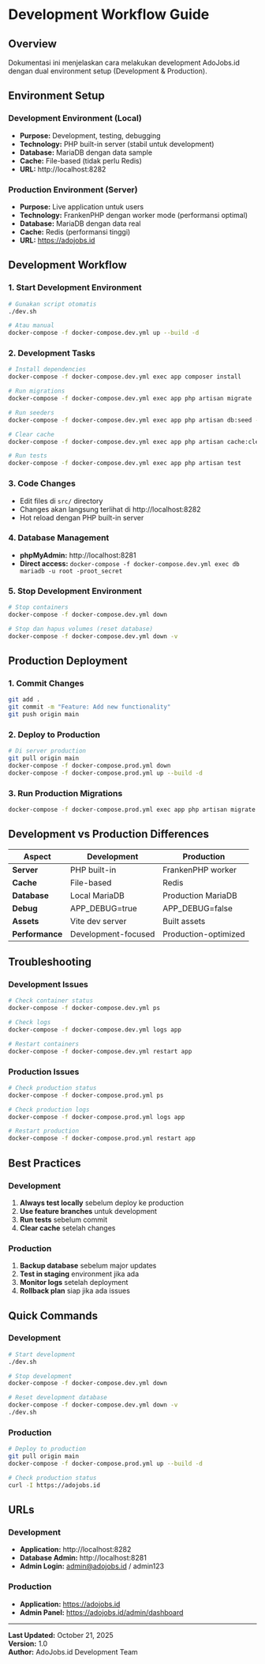 # Development Workflow Guide

## Overview
Dokumentasi ini menjelaskan cara melakukan development AdoJobs.id dengan dual environment setup (Development & Production).

## Environment Setup

### **Development Environment (Local)**
- **Purpose:** Development, testing, debugging
- **Technology:** PHP built-in server (stabil untuk development)
- **Database:** MariaDB dengan data sample
- **Cache:** File-based (tidak perlu Redis)
- **URL:** http://localhost:8282

### **Production Environment (Server)**
- **Purpose:** Live application untuk users
- **Technology:** FrankenPHP dengan worker mode (performansi optimal)
- **Database:** MariaDB dengan data real
- **Cache:** Redis (performansi tinggi)
- **URL:** https://adojobs.id

## Development Workflow

### **1. Start Development Environment**
```bash
# Gunakan script otomatis
./dev.sh

# Atau manual
docker-compose -f docker-compose.dev.yml up --build -d
```

### **2. Development Tasks**
```bash
# Install dependencies
docker-compose -f docker-compose.dev.yml exec app composer install

# Run migrations
docker-compose -f docker-compose.dev.yml exec app php artisan migrate

# Run seeders
docker-compose -f docker-compose.dev.yml exec app php artisan db:seed --class=LocalDataSeeder

# Clear cache
docker-compose -f docker-compose.dev.yml exec app php artisan cache:clear

# Run tests
docker-compose -f docker-compose.dev.yml exec app php artisan test
```

### **3. Code Changes**
- Edit files di `src/` directory
- Changes akan langsung terlihat di http://localhost:8282
- Hot reload dengan PHP built-in server

### **4. Database Management**
- **phpMyAdmin:** http://localhost:8281
- **Direct access:** `docker-compose -f docker-compose.dev.yml exec db mariadb -u root -proot_secret`

### **5. Stop Development Environment**
```bash
# Stop containers
docker-compose -f docker-compose.dev.yml down

# Stop dan hapus volumes (reset database)
docker-compose -f docker-compose.dev.yml down -v
```

## Production Deployment

### **1. Commit Changes**
```bash
git add .
git commit -m "Feature: Add new functionality"
git push origin main
```

### **2. Deploy to Production**
```bash
# Di server production
git pull origin main
docker-compose -f docker-compose.prod.yml down
docker-compose -f docker-compose.prod.yml up --build -d
```

### **3. Run Production Migrations**
```bash
docker-compose -f docker-compose.prod.yml exec app php artisan migrate --force
```

## Development vs Production Differences

| Aspect | Development | Production |
|--------|-------------|------------|
| **Server** | PHP built-in | FrankenPHP worker |
| **Cache** | File-based | Redis |
| **Database** | Local MariaDB | Production MariaDB |
| **Debug** | APP_DEBUG=true | APP_DEBUG=false |
| **Assets** | Vite dev server | Built assets |
| **Performance** | Development-focused | Production-optimized |

## Troubleshooting

### **Development Issues**
```bash
# Check container status
docker-compose -f docker-compose.dev.yml ps

# Check logs
docker-compose -f docker-compose.dev.yml logs app

# Restart containers
docker-compose -f docker-compose.dev.yml restart app
```

### **Production Issues**
```bash
# Check production status
docker-compose -f docker-compose.prod.yml ps

# Check production logs
docker-compose -f docker-compose.prod.yml logs app

# Restart production
docker-compose -f docker-compose.prod.yml restart app
```

## Best Practices

### **Development**
1. **Always test locally** sebelum deploy ke production
2. **Use feature branches** untuk development
3. **Run tests** sebelum commit
4. **Clear cache** setelah changes

### **Production**
1. **Backup database** sebelum major updates
2. **Test in staging** environment jika ada
3. **Monitor logs** setelah deployment
4. **Rollback plan** siap jika ada issues

## Quick Commands

### **Development**
```bash
# Start development
./dev.sh

# Stop development
docker-compose -f docker-compose.dev.yml down

# Reset development database
docker-compose -f docker-compose.dev.yml down -v
./dev.sh
```

### **Production**
```bash
# Deploy to production
git pull origin main
docker-compose -f docker-compose.prod.yml up --build -d

# Check production status
curl -I https://adojobs.id
```

## URLs

### **Development**
- **Application:** http://localhost:8282
- **Database Admin:** http://localhost:8281
- **Admin Login:** admin@adojobs.id / admin123

### **Production**
- **Application:** https://adojobs.id
- **Admin Panel:** https://adojobs.id/admin/dashboard

---

**Last Updated:** October 21, 2025  
**Version:** 1.0  
**Author:** AdoJobs.id Development Team
